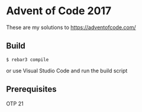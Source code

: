 Advent of Code 2017
=====

These are my solutions to https://adventofcode.com/

Build
-----
    $ rebar3 compile
or use Visual Studio Code and run the build script

Prerequisites
-----
OTP 21
